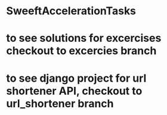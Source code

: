 # SweeftAccelerationTasks

# to see solutions for excercises checkout to excercies branch
# to see django project for url shortener API, checkout to url_shortener branch
